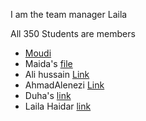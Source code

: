 I am the team manager Laila 

All 350 Students are members


* [Moudi]()
* Maida's [file](https://github.com/mis350/Lab1/blob/Maida/Maida.md)
* Ali hussain [Link](https://github.com/mis350/Lab1/blob/origin/ali/Ali-hussain.md)
* AhmadAlenezi [Link](https://github.com/mis350/Lab1/blob/Ahmad/Ahmad-Alenezi.md)
* Duha's [link](Duha.md)
* Laila Haidar [link](LailaHaidar.md)
